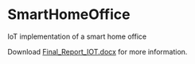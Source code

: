 # SmartHomeOffice
IoT implementation of a smart home office

Download [Final_Report_IOT.docx](https://github.com/BenAndrew310/SmartHomeOffice/blob/master/Final_Report_IOT.docx) for more information.

